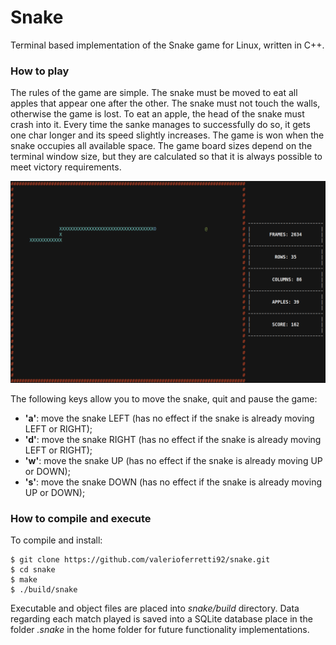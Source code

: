 # Snake

Terminal based implementation of the Snake game for Linux, written in C++.

### How to play

The rules of the game are simple. The snake must be moved to eat all apples that appear one after the other. The snake must not touch the walls, otherwise the game is lost. To eat an apple, the head of the snake must crash into it. Every time the sanke manages to successfully do so, it gets one char longer and its speed slightly increases. The game is won when the snake occupies all available space. The game board sizes depend on the terminal window size, but they are calculated so that it is always possible to meet victory requirements. 

<p align="center"> <img src="images/snake-game-play.png" width="700"/> </p>

The following keys allow you to move the snake, quit and pause the game:

- **'a'**: move the snake LEFT (has no effect if the snake is already moving LEFT or RIGHT);
- **'d'**: move the snake RIGHT (has no effect if the snake is already moving LEFT or RIGHT);
- **'w'**: move the snake UP (has no effect if the snake is already moving UP or DOWN);
- **'s'**: move the snake DOWN (has no effect if the snake is already moving UP or DOWN);

### How to compile and execute

To compile and install:

```
$ git clone https://github.com/valerioferretti92/snake.git
$ cd snake
$ make
$ ./build/snake
```

Executable and object files are placed into *snake/build* directory. 
Data regarding each match played is saved into a SQLite database place in the folder *.snake* in the home folder for future functionality implementations.
